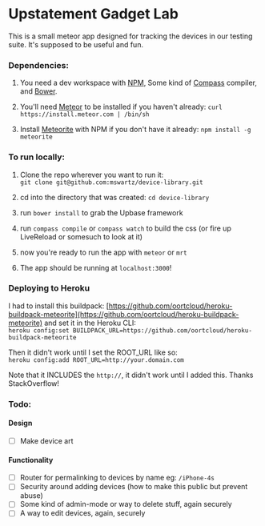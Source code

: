 # Upstatement Gadget Lab
This is a small meteor app designed for tracking the devices in our testing suite. It's supposed to be useful and fun.

### Dependencies:
1. You need a dev workspace with [NPM](https://npmjs.org/), Some kind of [Compass](http://compass-style.org/) compiler, and [Bower](http://bower.io/).

2. You'll need [Meteor](https://www.meteor.com/) to be installed if you haven't already:
`curl https://install.meteor.com | /bin/sh`

3. Install [Meteorite](https://github.com/oortcloud/meteorite) with NPM if you don't have it already:
`npm install -g meteorite`


### To run locally:
1. Clone the repo wherever you want to run it:   
`git clone git@github.com:mswartz/device-library.git`   

2. cd into the directory that was created:
`cd device-library`

3. run `bower install` to grab the Upbase framework

4. run `compass compile` or `compass watch` to build the css (or fire up LiveReload or somesuch to look at it)

5. now you're ready to run the app with `meteor` or `mrt`

6. The app should be running at `localhost:3000`!


### Deploying to Heroku
I had to install this buildpack: [https://github.com/oortcloud/heroku-buildpack-meteorite](https://github.com/oortcloud/heroku-buildpack-meteorite) and set it in the Heroku CLI:   
`heroku config:set BUILDPACK_URL=https://github.com/oortcloud/heroku-buildpack-meteorite`

Then it didn't work until I set the ROOT_URL like so:   
`heroku config:add ROOT_URL=http://your.domain.com`   

Note that it INCLUDES the `http://`, it didn't work until I added this. Thanks StackOverflow!

### Todo:
#### Design
- [ ] Make device art

#### Functionality
- [ ] Router for permalinking to devices by name eg: `/iPhone-4s`
- [ ] Security around adding devices (how to make this public but prevent abuse)
- [ ] Some kind of admin-mode or way to delete stuff, again securely
- [ ] A way to edit devices, again, securely
